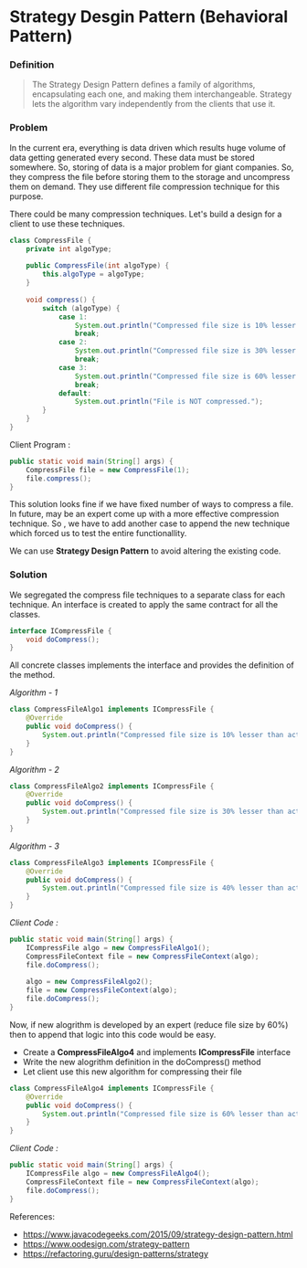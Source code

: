 # Strategy Desgin Pattern (Behavioral Pattern)
### Definition
>The Strategy Design Pattern defines a family of algorithms, encapsulating each one, and making them interchangeable. Strategy lets the algorithm vary independently from the clients that use it.

### Problem
In the  current era, everything is data driven  which results huge volume of data getting generated every second. These data must be stored somewhere. So, storing of data is a major problem for giant companies. So, they compress the file before storing them to the storage and uncompress them on demand. They use different file compression technique for this purpose.

There could be many compression techniques. Let's build a design for a client to use these techniques.

```java
class CompressFile {  
    private int algoType;  
  
    public CompressFile(int algoType) {  
        this.algoType = algoType;  
    }  
  
    void compress() {  
        switch (algoType) {  
            case 1:  
                System.out.println("Compressed file size is 10% lesser than actual size.");  
                break;  
            case 2:  
                System.out.println("Compressed file size is 30% lesser than actual size.");  
                break;  
            case 3:  
                System.out.println("Compressed file size is 60% lesser than actual size.");  
                break;  
            default:  
                System.out.println("File is NOT compressed.");  
        }  
    }  
}
```

Client Program :

```java
public static void main(String[] args) {  
    CompressFile file = new CompressFile(1);  
    file.compress();  
}
```

This solution looks fine if we have fixed number of ways to compress a file. In future, may be an expert come up with a more effective compression technique. So , we have to add another case to append the new technique which forced us to test the entire functionallity.

We can use **Strategy Design Pattern** to avoid altering the existing code.

### Solution
We segregated the compress file techniques to a separate class for each technique. An interface is created to apply the same contract for all the classes.

```java
interface ICompressFile {  
    void doCompress();  
}
```

All concrete classes implements the interface and provides the definition of the method.

*Algorithm - 1*

```java
class CompressFileAlgo1 implements ICompressFile {  
    @Override  
    public void doCompress() {  
        System.out.println("Compressed file size is 10% lesser than actual size.");  
    }  
}
```

*Algorithm - 2*

```java
class CompressFileAlgo2 implements ICompressFile {  
    @Override  
    public void doCompress() {  
        System.out.println("Compressed file size is 30% lesser than actual size.");  
    }  
}
```

*Algorithm - 3*

```java
class CompressFileAlgo3 implements ICompressFile {  
    @Override  
    public void doCompress() {  
        System.out.println("Compressed file size is 40% lesser than actual size.");  
    }  
}
```

*Client Code :*

```java
public static void main(String[] args) {  
    ICompressFile algo = new CompressFileAlgo1();  
    CompressFileContext file = new CompressFileContext(algo);  
    file.doCompress();  
  
    algo = new CompressFileAlgo2();  
    file = new CompressFileContext(algo);  
    file.doCompress();  
}
```

Now, if new alogrithm is developed by an expert (reduce file size by 60%) then to append that logic into this code would be easy. 
- Create a **CompressFileAlgo4** and implements **ICompressFile** interface
- Write the new alogrithm definition in the doCompress() method
- Let client use this new algorithm for compressing their file

```java
class CompressFileAlgo4 implements ICompressFile {  
    @Override  
    public void doCompress() {  
        System.out.println("Compressed file size is 60% lesser than actual size.");  
    }  
}
```

*Client Code :*

```java
public static void main(String[] args) {  
    ICompressFile algo = new CompressFileAlgo4();  
    CompressFileContext file = new CompressFileContext(algo);  
    file.doCompress();  
}
```

References:

- https://www.javacodegeeks.com/2015/09/strategy-design-pattern.html
- https://www.oodesign.com/strategy-pattern
- https://refactoring.guru/design-patterns/strategy
